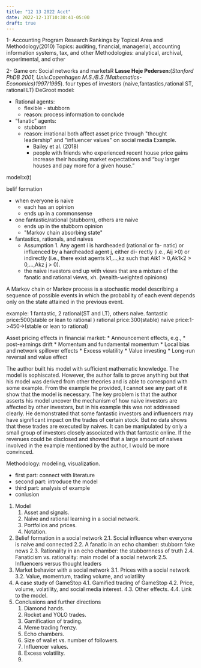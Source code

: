 ```yaml
---
title: "12 13 2022 Acct"
date: 2022-12-13T10:30:41-05:00
draft: true
---
```


1- Accounting Program Research Rankings by Topical Area and Methodology(2010)
Topics: auditing, financial, managerial, accounting information systems, tax, and other
Methodologies: analytical, archival, experimental, and other

2- Game on: Social networks and marketsR
**Lasse Heje Pedersen**:(*Stanford PhDB 2001, Univ.Copenhagen M.S./B.S.(Mathematics-Economics)1997/1995*).
four types of investors (naive,fantastics,rational ST, rational LT)
DeGroot model:
- Rational agents: 
  * flexible - stubborn 
  * reason: process information to conclude
- “fanatic” agents:
  * stubborn
  * reason: irrational
both affect asset price through "thought leadership" and "influencer values" on social media
Example.    
    * Bailey et al. (2018)
    * people with friends who experienced recent house price gains increase their housing market expectations and “buy larger houses and pay more for a given house.”

model:x(t)

belif formation
- when everyone is naive
    * each has an opinion
    * ends up in a commonsense
- one fantastic/rational (stubborn), others are naive
    * ends up in the stubborn opinion
    * "Markov chain absorbing state"
- fantastics, rationals, and naives
    * Assumption 1. Any agent i is hardheaded (rational or fa- natic) or influenced by a hardheaded agent j, either di- rectly (i.e., Aij >0) or indirectly (i.e., there exist agents k1,...,kz such that Aik1 > 0,Ak1k2 > 0,...,Akz j > 0).
    * the naive investors end up with views that are a mixture of the fanatic and rational views, xh. (wealth-weighted opinions)

A Markov chain or Markov process is a stochastic model describing a sequence of possible events in which the probability of each event depends only on the state attained in the previous event.

example: 1 fantastic, 2 rational(ST and LT), others naive.
fantastic price:500(stable or lean to rational )
rational price:300(stable)
naive price:1->450->(stable or lean to rational)

Asset pricing effects in financial market:
    * Announcement effects, e.g., 
    * post-earnings drift 
    * Momentum and fundamental momentum
    * Local bias and network spillover effects
    * Excess volatility
    * Value investing
    * Long-run reversal and value effect

The author built his model with sufficient mathematic knowledge.
The model is sophiscated. However, the author fails to prove anything but that his model was derived from other theories and is able to correspond with some example. From the example he provided, I cannot see any part of it show that the model is necessary. The key problem is that the author asserts his model uncover the mechanism of how naive investors are affected by other investors, but in his example this was not addressed clearly. He demonstrated that some fantastic investors and influencers may have significant impact on the trades of certain stock. But no data shows that these trades are executed by naives. It can be manipulated by only a small group of investors closely associated with that fantastic online.
If the revenues could be disclosed and showed that a large amount of naives involved in the example mentioned by the author, I would be more convinced.

Methodology: modeling, visualization.


- first part: connect with literature
- second part: introduce the model
- third part: analysis of example
- conlusion

1. Model
   1. Asset and signals. 
   2. Naive and rational learning in a social network.
   3. Portfolios and prices.
   4. Notation.
2. Belief formation in a social network
   2.1. Social influence when everyone is naive and connected
   2.2. A fanatic in an echo chamber: stubborn fake news
   2.3. Rationality in an echo chamber: the stubbornness of truth
   2.4. Fanaticism vs. rationality: main model of a social network
   2.5. Influencers versus thought leaders
3. Market behavior with a social network
    3.1. Prices with a social network
    3.2. Value, momentum, trading volume, and volatility
4. A case study of GameStop
    4.1. Gamified trading of GameStop
    4.2. Price, volume, volatility, and social media interest. 
    4.3. Other effects.
    4.4. Link to the model. 
5. Conclusions and further directions
   1. Diamond hands.
   2. Rocket and YOLO trades.
   3. Gamification of trading.
   4. Meme trading frenzy. 
   5. Echo chambers. 
   6. Size of wallet vs. number of followers. 
   7. Influencer values. 
   8. Excess volatility. 
   9. 




